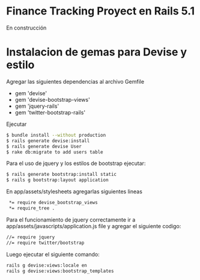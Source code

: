 # Finance Tracking Proyect en Rails 5.1

En construcción

# Instalacion de gemas para Devise y estilo

Agregar las siguientes dependencias al archivo Gemfile

  - gem 'devise'
  - gem 'devise-bootstrap-views'
  - gem 'jquery-rails'
  - gem 'twitter-bootstrap-rails'

Ejecutar

```sh
$ bundle install --without production
$ rails generate devise:install
$ rails generate devise User
$ rake db:migrate to add users table
```

Para el uso de jquery y los estilos de bootstrap ejecutar:

```sh
$ rails generate bootstrap:install static
$ rails g bootstrap:layout application
```

En app/assets/stylesheets agregarlas siguientes lineas

```sh
 *= require devise_bootstrap_views
 *= require_tree .
 ```

Para el funcionamiento de jquery correctamente ir a app/assets/javascripts/application.js file 
y agregar el siguiente codigo:

```sh
//= require jquery
//= require twitter/bootstrap
```

Luego ejecutar el siguiente comando:

```sh
rails g devise:views:locale en
rails g devise:views:bootstrap_templates
```